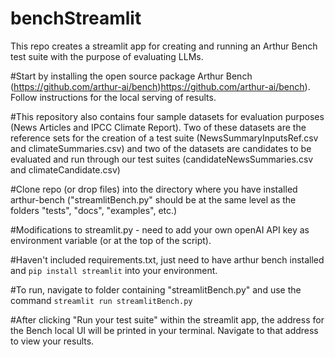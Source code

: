 # benchStreamlit
This repo creates a streamlit app for creating and running an Arthur Bench test suite with the purpose of evaluating LLMs. 

#Start by installing the open source package Arthur Bench (https://github.com/arthur-ai/bench)https://github.com/arthur-ai/bench). Follow instructions for the local serving of results. 

#This repository also contains four sample datasets for evaluation purposes (News Articles and IPCC Climate Report). Two of these datasets are the reference sets for the creation of a test suite (NewsSummaryInputsRef.csv and climateSummaries.csv) and two of the datasets are candidates to be evaluated and run through our test suites (candidateNewsSummaries.csv and climateCandidate.csv)
  

#Clone repo (or drop files) into the directory where you have installed arthur-bench ("streamlitBench.py" should be at the same level as the folders "tests", "docs", "examples", etc.)

#Modifications to streamlit.py - need to add your own openAI API key as environment variable (or at the top of the script). 

#Haven't included requirements.txt, just need to have arthur bench installed and ```pip install streamlit``` into your environment. 

#To run, navigate to folder containing "streamlitBench.py" and use the command ```streamlit run streamlitBench.py```

#After clicking "Run your test suite" within the streamlit app, the address for the Bench local UI will be printed in your terminal. Navigate to that address to view your results. 
